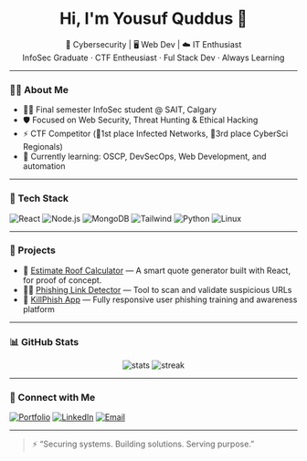 <h1 align="center">Hi, I'm Yousuf Quddus 👋</h1>

<p align="center">
  🔐 Cybersecurity | 🖥 Web Dev | ☁️ IT Enthusiast <br/>
  InfoSec Graduate · CTF Entheusiast · Ful Stack Dev · Always Learning
</p>

---

### 👨‍💻 About Me

- 🧑‍🎓 Final semester InfoSec student @ SAIT, Calgary  
- 🛡️ Focused on Web Security, Threat Hunting & Ethical Hacking  
- ⚡ CTF Competitor (🥇1st place Infected Networks, 🥉3rd place CyberSci Regionals)  
- 🌱 Currently learning: OSCP, DevSecOps, Web Development, and automation

---

### 🔧 Tech Stack

![React](https://img.shields.io/badge/-React-61DAFB?style=flat&logo=react)
![Node.js](https://img.shields.io/badge/-Node.js-339933?style=flat&logo=node.js)
![MongoDB](https://img.shields.io/badge/-MongoDB-47A248?style=flat&logo=mongodb)
![Tailwind](https://img.shields.io/badge/-Tailwind_CSS-38B2AC?style=flat&logo=tailwind-css)
![Python](https://img.shields.io/badge/-Python-3776AB?style=flat&logo=python)
![Linux](https://img.shields.io/badge/-Linux-FCC624?style=flat&logo=linux)

---

### 🧠 Projects

- 🔨 [Estimate Roof Calculator](https://github.com/quddusyo/Estimate-Roof) — A smart quote generator built with React, for proof of concept. 
- 🕵️‍♂️ [Phishing Link Detector](https://github.com/quddusyo/Cybersecurity-Tools-for-Automation/tree/main/PhishingLinkDetector) — Tool to scan and validate suspicious URLs  
- 🧰 [KillPhish App](https://github.com/killphish-app) — Fully responsive user phishing training and awareness platform

---

### 📊 GitHub Stats

<p align="center">
  <img src="https://github-readme-stats.vercel.app/api?username=quddusyo&show_icons=true&theme=github_dark" alt="stats" />
  <img src="https://github-readme-streak-stats.herokuapp.com/?user=quddusyo&theme=github-dark&hide_border=true" alt="streak" />
</p>

---

### 🔗 Connect with Me

[![Portfolio](https://img.shields.io/badge/-Portfolio-000?style=flat&logo=firefox&logoColor=white)](https://ycode-portfoliosite.web.app/)
[![LinkedIn](https://img.shields.io/badge/-LinkedIn-0077B5?style=flat&logo=linkedin&logoColor=white)](https://linkedin.com/in/yousuf-quddus)
[![Email](https://img.shields.io/badge/-Email-D14836?style=flat&logo=gmail&logoColor=white)](mailto:yousuf.securemail@email.com)

---

> ⚡ “Securing systems. Building solutions. Serving purpose.”

